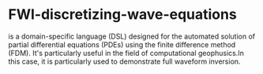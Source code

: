 # FWI-discretizing-wave-equations
is a domain-specific language (DSL) designed for the automated solution of partial differential equations (PDEs) using the finite difference method (FDM). It's particularly useful in the field of computational geophusics.In this case, it is particularly used to demonstrate full waveform inversion.
